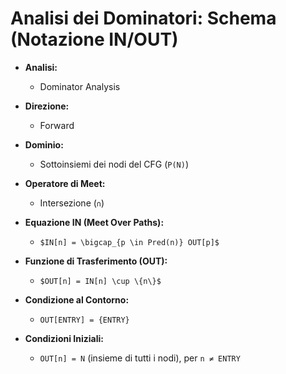 # Analisi dei Dominatori: Schema (Notazione IN/OUT)

- **Analisi:**
  - Dominator Analysis

- **Direzione:**
  - Forward

- **Dominio:**
  - Sottoinsiemi dei nodi del CFG (`P(N)`)

- **Operatore di Meet:**
  - Intersezione (`∩`)

- **Equazione IN (Meet Over Paths):**
  - `$IN[n] = \bigcap_{p \in Pred(n)} OUT[p]$`

- **Funzione di Trasferimento (OUT):**
  - `$OUT[n] = IN[n] \cup \{n\}$`

- **Condizione al Contorno:**
  - `OUT[ENTRY] = {ENTRY}`

- **Condizioni Iniziali:**
  - `OUT[n] = N` (insieme di tutti i nodi), per `n ≠ ENTRY`